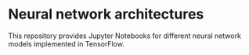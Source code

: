 # Neural network architectures

This repository provides Jupyter Notebooks for different neural network models  implemented in TensorFlow.


